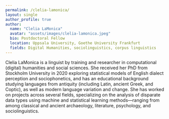 ```yaml
---
permalink: /clelia-lamonica/
layout: single
author_profile: true
author:
  name: "Clelia LaMonica"
  avatar: "assets/images/clelia-lamonica.jpeg"
  bio: Postdoctoral Fellow
  location: Uppsala University, Goethe University Frankfurt
  fields: Digital Humanities, sociolinguistics, corpus linguistics
---
```

Clelia LaMonica is a linguist by training and researcher in computational (digital) humanities and social sciences. She received her PhD from Stockholm University in 2020 exploring statistical models of English dialect perception and sociophonetics, and has an educational background studying languages from antiquity (including Latin, ancient Greek, and Coptic), as well as modern language variation and change. She has worked on projects across several fields, specializing on the analysis of disparate data types using machine and statistical learning methods—ranging from among classical and ancient archaeology, literature, psychology, and sociolinguistics.